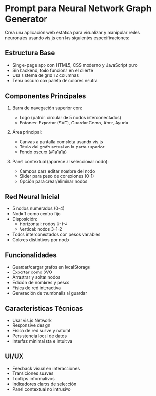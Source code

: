 # Prompt para Neural Network Graph Generator

Crea una aplicación web estática para visualizar y manipular redes neuronales usando vis.js con las siguientes especificaciones:

## Estructura Base
- Single-page app con HTML5, CSS moderno y JavaScript puro
- Sin backend, todo funciona en el cliente
- Usa sistema de grid 12 columnas
- Tema oscuro con paleta de colores neutra

## Componentes Principales
1. Barra de navegación superior con:
   - Logo (patrón circular de 5 nodos interconectados)
   - Botones: Exportar (SVG), Guardar Como, Abrir, Ayuda

2. Área principal:
   - Canvas a pantalla completa usando vis.js
   - Título del grafo actual en la parte superior
   - Fondo oscuro (#1a1a1a)

3. Panel contextual (aparece al seleccionar nodo):
   - Campos para editar nombre del nodo
   - Slider para peso de conexiones (0-1)
   - Opción para crear/eliminar nodos

## Red Neural Inicial
- 5 nodos numerados (0-4)
- Nodo 1 como centro fijo
- Disposición:
  - Horizontal: nodos 0-1-4
  - Vertical: nodos 3-1-2
- Todos interconectados con pesos variables
- Colores distintivos por nodo

## Funcionalidades
- Guardar/cargar grafos en localStorage
- Exportar como SVG
- Arrastrar y soltar nodos
- Edición de nombres y pesos
- Física de red interactiva
- Generación de thumbnails al guardar

## Características Técnicas
- Usar vis.js Network
- Responsive design
- Física de red suave y natural
- Persistencia local de datos
- Interfaz minimalista e intuitiva

## UI/UX
- Feedback visual en interacciones
- Transiciones suaves
- Tooltips informativos
- Indicadores claros de selección
- Panel contextual no intrusivo
